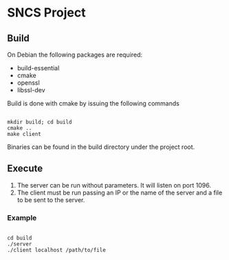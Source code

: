 # SNCS Project

## Build

On Debian the following packages are required:

- build-essential
- cmake
- openssl
- libssl-dev

Build is done with cmake by issuing the following commands

<code>
mkdir build; cd build
cmake ..
make client
</code>

Binaries can be found in the build directory under the project root.

## Execute

1. The server can be run without parameters. It will listen on port 1096.
2. The client must be run passing an IP or the name of the server and a file to be sent to the server.

### Example
<code>
cd build
./server
./client localhost /path/to/file
</code>